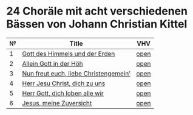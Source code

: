 # 24 Choräle mit acht verschiedenen Bässen von Johann Christian Kittel


| № | Title                                                                                    | VHV                                                                                                                                                                    |
|---|------------------------------------------------------------------------------------------|------------------------------------------------------------------------------------------------------------------------------------------------------------------------|
| 1 | [Gott des Himmels und der Erden](kern/01-gott-des-himmels-und-der-erden.krn)             | [open](https://verovio.humdrum.org/?file=https://raw.githubusercontent.com/WolfgangDrescher/kittel-24-chorales/master/kern/01-gott-des-himmels-und-der-erden.krn)      |
| 2 | [Allein Gott in der Höh](kern/02-allein-gott-in-der-hoeh.krn)                            | [open](https://verovio.humdrum.org/?file=https://raw.githubusercontent.com/WolfgangDrescher/kittel-24-chorales/master/kern/02-allein-gott-in-der-hoeh.krn)             |
| 3 | [Nun freut euch, liebe Christengemein’](kern/03-nun-freut-euch-liebe-christengemein.krn) | [open](https://verovio.humdrum.org/?file=https://raw.githubusercontent.com/WolfgangDrescher/kittel-24-chorales/master/kern/03-nun-freut-euch-liebe-christengemein.krn) |
| 4 | [Herr Jesu Christ, dich zu uns](kern/04-herr-jesu-christ-dich-zu-uns.krn)                | [open](https://verovio.humdrum.org/?file=https://raw.githubusercontent.com/WolfgangDrescher/kittel-24-chorales/master/kern/04-herr-jesu-christ-dich-zu-uns.krn)        |
| 5 | [Herr Gott, dich loben alle wir](kern/05-herr-gott-dich-loben-alle-wir.krn)              | [open](https://verovio.humdrum.org/?file=https://raw.githubusercontent.com/WolfgangDrescher/kittel-24-chorales/master/kern/05-herr-gott-dich-loben-alle-wir.krn)       |
| 6 | [Jesus, meine Zuversicht](kern/06-jesus-meine-zuversicht.krn)                            | [open](https://verovio.humdrum.org/?file=https://raw.githubusercontent.com/WolfgangDrescher/kittel-24-chorales/master/kern/06-jesus-meine-zuversicht.krn)              |
